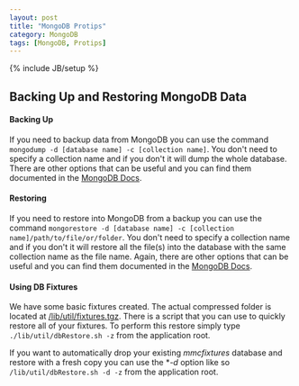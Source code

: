 ```yaml
---
layout: post
title: "MongoDB Protips"
category: MongoDB
tags: [MongoDB, Protips]
---
```

{% include JB/setup %}

## Backing Up and Restoring MongoDB Data ##
#### Backing Up ####
If you need to backup data from MongoDB you can use the command `mongodump -d [database name] -c [collection name]`. You don't need to specify a collection name and if you don't it will dump the whole database. There are other options that can be useful and you can find them documented in the [MongoDB Docs](http://www.mongodb.org/display/DOCS/Import+Export+Tools).

#### Restoring ####
If you need to restore into MongoDB from a backup you can use the command `mongorestore -d [database name] -c [collection name]/path/to/file/or/folder`. You don't need to specify a collection name and if you don't it will restore all the file(s) into the database with the same collection name as the file name. Again, there are other options that can be useful and you can find them documented in the [MongoDB Docs](http://www.mongodb.org/display/DOCS/Import+Export+Tools).

#### Using DB Fixtures ####
We have some basic fixtures created.  The actual compressed folder is located at [/lib/util/fixtures.tgz](https://github.com/CORTxT/MMC_Linux/blob/dev/lib/util/fixtures.tgz). There is a script that you can use to quickly restore all of your fixtures.  To perform this restore simply type `./lib/util/dbRestore.sh -z` from the application root.

If you want to automatically drop your existing *mmcfixtures* database and restore with a fresh copy you can use the **-d* option like so `/lib/util/dbRestore.sh -d -z` from the application root.